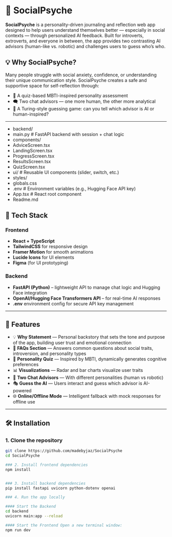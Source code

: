 # 🧠 SocialPsyche

**SocialPsyche** is a personality-driven journaling and reflection web app designed to help users understand themselves better — especially in social contexts — through personalized AI feedback. Built for introverts, extroverts, and everyone in between, the app provides two contrasting AI advisors (human-like vs. robotic) and challenges users to guess who’s who.

## 💡 Why SocialPsyche?

Many people struggle with social anxiety, confidence, or understanding their unique communication style. SocialPsyche creates a safe and supportive space for self-reflection through:

- 🧭 A quiz-based MBTI-inspired personality assessment
- 🗨️ Two chat advisors — one more human, the other more analytical
- 🧪 A Turing-style guessing game: can you tell which advisor is AI or human-inspired?

---


+   backend/
+ 	main.py                # FastAPI backend with session + chat logic
+   components/
+ 	AdviceScreen.tsx
+ 	LandingScreen.tsx
+ 	ProgressScreen.tsx
+ 	ResultsScreen.tsx
+ 	QuizScreen.tsx
+ 	ui/                    # Reusable UI components (slider, switch, etc.)
+   styles/
+ 	globals.css
+   .env                     # Environment variables (e.g., Hugging Face API key)
+   App.tsx                  # React root component
+   Readme.md



## 🔧 Tech Stack

### Frontend
- **React + TypeScript**
- **TailwindCSS** for responsive design
- **Framer Motion** for smooth animations
- **Lucide Icons** for UI elements
- **Figma** (for UI prototyping)

### Backend
- **FastAPI (Python)** – lightweight API to manage chat logic and Hugging Face integration
- **OpenAI/Hugging Face Transformers API** – for real-time AI responses
- **.env** environment config for secure API key management

---

## 🚀 Features

- 💡 **Why Statement** — Personal backstory that sets the tone and purpose of the app, building user trust and emotional connection
- 💬 **FAQs Section** — Answers common questions about social traits, introversion, and personality types
- 🧠 **Personality Quiz** — Inspired by MBTI, dynamically generates cognitive preferences
- 📊 **Visualizations** — Radar and bar charts visualize user traits
- 🤖 **Two Chat Advisors** — With different personalities (human vs robotic)
- 🎭 **Guess the AI** — Users interact and guess which advisor is AI-powered
- 🌐 **Online/Offline Mode** — Intelligent fallback with mock responses for offline use

---

## 🛠️ Installation

### 1. Clone the repository

```bash
git clone https://github.com/madebyjaz/SocialPsyche
cd SocialPsyche

### 2. Install frontend dependencies
npm install


### 3. Install backend dependencies
pip install fastapi uvicorn python-dotenv openai

### 4. Run the app locally

#### Start the Backend
cd backend
uvicorn main:app --reload

#### Start the Frontend Open a new terminal window:
npm run dev

